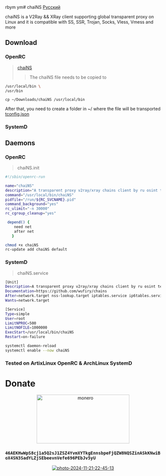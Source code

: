 rbym ym# chaiNS
[Русский](https://github.com/wufiry/chains/blob/main/README_RU.md "Сменить Язык")

chaiNS is a V2Ray && XRay client supporting global transparent proxy on Linux and  it is compatible with SS, SSR, Trojan, Socks, Vless, Vmess and more


## Download
### OpenRC
> [chaiNS](https://github.com/wufiry/chains/blob/main/OpenRC/chaiNS "Programm File")
>> The chaiNS file needs to be copied to
```sh
/usr/local/bin \
/usr/bin
```
``
cp ~/Downloads/chaiNS /usr/local/bin 
``

After that, you need to create a folder in ~/ where the file will be transported [tconfig.json](https://github.com/wufiry/chains/blob/main/OpenRC/tconfig.json "Config v2ray & xray core")
### SystemD

## Daemons
### OpenRC 
> chaiNS.init
```sh
#!/sbin/openrc-run

name="chaiNS"
description="A transparent proxy v2ray/xray chains client by ru osint team - tw"
command="/usr/local/bin/chaiNS"
pidfile="/run/${RC_SVCNAME}.pid"
command_background="yes"
rc_ulimit="-n 30000"
rc_cgroup_cleanup="yes"

 depend() {
	need net
	after net
   }
```
```sh
chmod +x chaiNS
rc-update add chaiNS default
```
### SystemD
> chaiNS.service
```sh
[Unit]
Description=A transparent proxy v2ray/xray chains client by ru osint team - tw
Documentation=https://github.com/wufiry/chains
After=network.target nss-lookup.target iptables.service ip6tables.service nftables.service
Wants=network.target

[Service]
Type=simple
User=root
LimitNPROC=500
LimitNOFILE=1000000
ExecStart=/usr/local/bin/chaiNS
Restart=on-failure
```
```sh
systemctl daemon-reload
systemctl enable --now chaiNS
```
### Tested on ArtixLinux OpenRC & ArchLinux SystemD

# Donate

<p align="center">
<img src="https://www.crypto-news.net/wp-content/uploads/2016/09/monero.png" alt="monero" width="300" height="158"/>
</p>
	
 ### `46AEKHwWpS8cj1a5Q2sJ1ZSZ4YvmXYTkgEnnsbpeFjQZW8NQSZinASkKNwiBoX4SN3SadYLZjSEbeevnVefe696PEbJv5yU`

 <p align="center">
 <a href="https://imgbb.com/"><img src="https://i.ibb.co/QmjfP6H/photo-2024-11-21-22-45-13.jpg" alt="photo-2024-11-21-22-45-13" border="0"></a>
